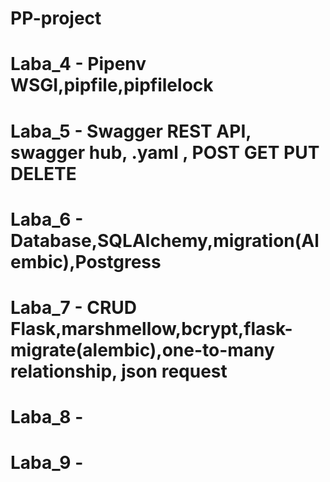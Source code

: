 # PP-project
# Laba_4 - Pipenv WSGI,pipfile,pipfilelock
# Laba_5 - Swagger REST API, swagger hub, .yaml , POST GET PUT DELETE
# Laba_6 - Database,SQLAlchemy,migration(Alembic),Postgress
# Laba_7 - CRUD Flask,marshmellow,bcrypt,flask-migrate(alembic),one-to-many relationship, json request 
# Laba_8 -
# Laba_9 -
